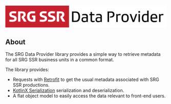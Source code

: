 [![SRG Data Provider logo](https://github.com/SRGSSR/srgdataprovider-apple/blob/master/docs/README-images/logo.png)](https://github.com/SRGSSR/srgdataprovider-android)

## About

The SRG Data Provider library provides a simple way to retrieve metadata for all SRG SSR business units in a common format.

The library provides:

* Requests with [Retrofit](https://github.com/square/retrofit) to get the usual metadata associated with SRG SSR productions.
* [KotlinX Serialization](https://github.com/Kotlin/kotlinx.serialization) serialization and deserialization.
* A flat object model to easily access the data relevant to front-end users.
